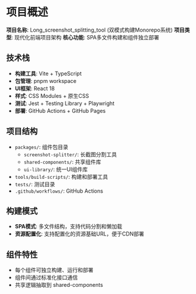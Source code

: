 # 项目概述

**项目名称**: Long_screenshot_splitting_tool (双模式构建Monorepo系统)
**项目类型**: 现代化前端项目架构
**核心功能**: SPA多文件构建和组件独立部署

## 技术栈
- **构建工具**: Vite + TypeScript
- **包管理**: pnpm workspace
- **UI框架**: React 18
- **样式**: CSS Modules + 原生CSS
- **测试**: Jest + Testing Library + Playwright
- **部署**: GitHub Actions + GitHub Pages

## 项目结构
- `packages/`: 组件包目录
  - `screenshot-splitter/`: 长截图分割工具
  - `shared-components/`: 共享组件库
  - `ui-library/`: 统一UI组件库
- `tools/build-scripts/`: 构建和部署工具
- `tests/`: 测试目录
- `.github/workflows/`: GitHub Actions

## 构建模式
- **SPA模式**: 多文件结构，支持代码分割和懒加载
- **资源配置化**: 支持配置化的资源基础URL，便于CDN部署

## 组件特性
- 每个组件可独立构建、运行和部署
- 组件间通过标准化接口通信
- 共享逻辑抽取到 shared-components